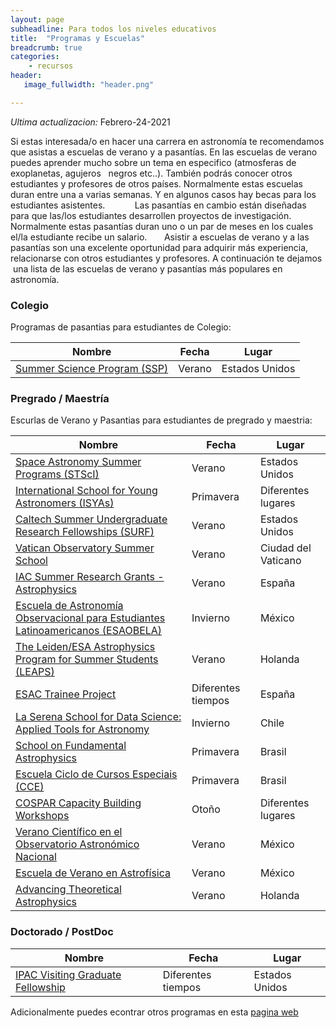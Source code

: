 ```yaml
---
layout: page
subheadline: Para todos los niveles educativos
title:  "Programas y Escuelas"
breadcrumb: true
categories:
    - recursos
header:
   image_fullwidth: "header.png"

---
```


_Ultima actualizacion:_ Febrero-24-2021

Si estas interesada/o en hacer una carrera en astronomía te recomendamos que
asistas a escuelas de verano y a pasantías. En las escuelas de verano puedes
aprender mucho sobre un tema en especifico (atmosferas de exoplanetas, agujeros  
negros etc..). También podrás conocer otros estudiantes y profesores de otros 
países. Normalmente estas escuelas duran entre una a varias semanas. Y en
algunos casos hay becas para los estudiantes asistentes.        
  
Las pasantías en cambio están diseñadas para que las/los estudiantes desarrollen
proyectos de investigación. Normalmente estas pasantías duran uno o un par de meses en los cuales el/la estudiante recibe un salario.
     
Asistir a escuelas de verano y a las pasantías son una excelente oportunidad
para adquirir más experiencia, relacionarse con otros estudiantes y profesores.
A continuación te dejamos  una lista de las escuelas de verano y pasantías más populares en astronomía. 

### Colegio 

Programas de pasantias para estudiantes de Colegio:

| Nombre                                                     | Fecha  | Lugar          |
|------------------------------------------------------------|--------|----------------|
| [Summer Science Program (SSP)](https://summerscience.org/) | Verano | Estados Unidos |

### Pregrado / Maestría


Escurlas de Verano y Pasantias para estudiantes de pregrado y maestria:

| Nombre                                                                                                                               | Fecha              | Lugar               |
|--------------------------------------------------------------------------------------------------------------------------------------|--------------------|---------------------|
| [Space Astronomy Summer Programs (STScI)](https://www.stsci.edu/opportunities/space-astronomy-summer-program)                                               | Verano             | Estados Unidos      |
| [International School for Young Astronomers (ISYAs)](http://www.iau.org/education/commission46/international_school/)                | Primavera          | Diferentes lugares  |
| [Caltech Summer Undergraduate Research Fellowships (SURF)](http://www.surf.caltech.edu/)                                             | Verano             | Estados Unidos      |
| [Vatican Observatory Summer School](http://www.vaticanobservatory.va/content/specolavaticana/en/summer-schools--voss-/voss-faq.html) | Verano             | Ciudad del Vaticano |
| [IAC Summer Research Grants - Astrophysics](http://www.iac.es/en/postgraduate-training/summer-and-winter-schools)                                 | Verano             | España              |
| [Escuela de Astronomía Observacional para Estudiantes Latinoamericanos (ESAOBELA)](http://www.astroscu.unam.mx/cursos/esaobela/)     | Invierno           | México              |
| [The Leiden/ESA Astrophysics Program for Summer Students (LEAPS)](http://leaps.strw.leidenuniv.nl/)                                  | Verano             | Holanda             |
| [ESAC Trainee Project](https://www.cosmos.esa.int/web/esac-trainees)                                                                 | Diferentes tiempos | España              |
| [La Serena School for Data Science: Applied Tools for Astronomy](http://www.aura-o.aura-astronomy.org/winter_school/)                | Invierno           | Chile               |
| [School on Fundamental Astrophysics](http://www.ictp-saifr.org/?page_id=2373)                                                        | Primavera          | Brasil              |
| [Escuela Ciclo de Cursos Especiais (CCE)](http://www.on.br/cce/2013/en/index.html)                                                   | Primavera          | Brasil              |
| [COSPAR Capacity Building Workshops](https://cosparhq.cnes.fr/events/cb-workshops)                                                   | Otoño              | Diferentes lugares  |
| [Verano Científico en el Observatorio Astronómico Nacional](http://www.astrosen.unam.mx/verano/)     | Verano           | México              |
| [Escuela de Verano en Astrofísica](https://www.irya.unam.mx/verano/)     | Verano          | México              |
| [Advancing Theoretical Astrophysics](https://collectiveastronomy.github.io/advancingtheoastro/)     | Verano          | Holanda              |


### Doctorado / PostDoc

| Nombre                                                                                     | Fecha              | Lugar          |
|--------------------------------------------------------------------------------------------|--------------------|----------------|
| [IPAC Visiting Graduate Fellowship](https://www.ipac.caltech.edu/page/graduate-fellowship) | Diferentes tiempos | Estados Unidos |


Adicionalmente puedes econtrar otros programas en esta [pagina web](https://astrophysicsgirl.com/internships/)
